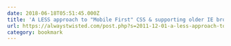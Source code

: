 ```yaml
---
date: 2018-06-18T05:51:45.000Z
title: 'A LESS approach to "Mobile First" CSS & supporting older IE browsers | Alwa'
url: https://alwaystwisted.com/post.php?s=2011-12-01-a-less-approach-to-mobile-first-css-supporting-older-ie-browsers
category: bookmark
---
```

